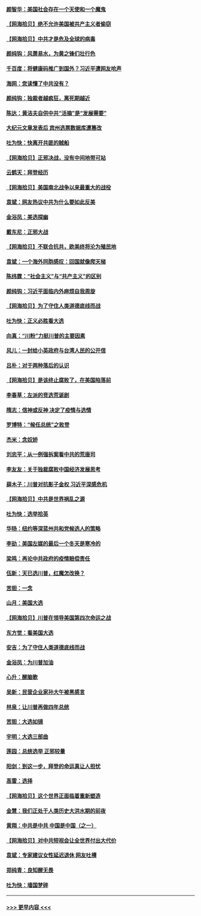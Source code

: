 #### [颜智华：美国社会存在一个天使和一个魔鬼](../pages/nsc993/n12574299.md?t=11260851) 
#### [【网海拾贝】绝不允许美国被共产主义者偷窃](../pages/nsc993/n12573396.md?t=11260851) 
#### [【网海拾贝】中共才是危及全球的病毒](../pages/nsc993/n12571204.md?t=11260851) 
#### [颜纯钩：风萧易水，为黄之锋们壮行色](../pages/nsc993/n12571487.md?t=11260851) 
#### [千百度：将健康码推广到国外？习近平遭网友呛声](../pages/nsc993/n12570808.md?t=11260851) 
#### [海网：您读懂了中共没有？](../pages/nsc993/n12570487.md?t=11260851) 
#### [颜纯钩：独裁者越疯狂，离死期越近](../pages/nsc993/n12569055.md?t=11260851) 
#### [陈达：黄洁夫自供中共“活摘”是“发展需要”](../pages/nsc993/n12568541.md?t=11260851) 
#### [大纪元文章发表后 宾州选票数据库遭篡改](../pages/nsc993/n12568105.md?t=11260851) 
#### [吐为快：快离开共匪的贼船](../pages/nsc993/n12568462.md?t=11260851) 
#### [【网海拾贝】正邪决战，没有中间地带可站](../pages/nsc993/n12568439.md?t=11260851) 
#### [云鹤天：拜登经历](../pages/nsc993/n12567294.md?t=11260851) 
#### [【网海拾贝】美国南北战争以来最重大的战役](../pages/nsc993/n12567247.md?t=11260851) 
#### [袁斌：网友热议中共为什么要如此反美](../pages/nsc993/n12567162.md?t=11260851) 
#### [金浴凤：美选探幽](../pages/nsc993/n12567147.md?t=11260851) 
#### [戴东尼：正邪大战](../pages/nsc993/n12567033.md?t=11260851) 
#### [【网海拾贝】不联合抗共，欧美终将沦为殖民地](../pages/nsc993/n12565068.md?t=11260851) 
#### [袁斌：一个海外同胞感叹：回国就像爬天梯](../pages/nsc993/n12564986.md?t=11260851) 
#### [陈纬霆：“社会主义”与“共产主义”的区别](../pages/nsc993/n12562417.md?t=11260851) 
#### [颜纯钩：习近平面临内外麻烦自我周旋](../pages/nsc993/n12563356.md?t=11260851) 
#### [【网海拾贝】为了守住人类道德底线而战](../pages/nsc993/n12562542.md?t=11260851) 
#### [吐为快：正义必胜看大选](../pages/nsc993/n12561967.md?t=11260851) 
#### [向真：“川粉”力挺川普的主要因素](../pages/nsc993/n12560774.md?t=11260851) 
#### [风儿：一封给小英政府与台湾人民的公开信](../pages/nsc993/n12560581.md?t=11260851) 
#### [吕朴：对于两种落后的认识](../pages/nsc993/n12560492.md?t=11260851) 
#### [【网海拾贝】是该终止腐败了，在美国陷落前](../pages/nsc993/n12559936.md?t=11260851) 
#### [李春草：左派的竞选荒诞剧](../pages/nsc993/n12558380.md?t=11260851) 
#### [隋志：信神或反神 决定了疫情与选情](../pages/nsc993/n12558255.md?t=11260851) 
#### [罗博特：“候任总统”之败登](../pages/nsc993/n12558189.md?t=11260851) 
#### [杰米：念奴娇](../pages/nsc993/n12558174.md?t=11260851) 
#### [刘忠平：从一例强拆案看中共的荒唐司](../pages/nsc993/n12558036.md?t=11260851) 
#### [李友友：关于独裁腐败中国经济发展思考](../pages/nsc993/n12558004.md?t=11260851) 
#### [薛木子：川普对抗影子金权 习近平深感危机](../pages/nsc993/n12557342.md?t=11260851) 
#### [【网海拾贝】中共是世界祸乱之源](../pages/nsc993/n12555353.md?t=11260851) 
#### [吐为快：选举拾英](../pages/nsc993/n12555041.md?t=11260851) 
#### [华旸：纽约等深蓝州共和党候选人的策略](../pages/nsc993/n12554309.md?t=11260851) 
#### [李劼：美国左媒的最后一个冬天是寒冷的](../pages/nsc993/n12552947.md?t=11260851) 
#### [梁鸣：再论中共政府的疫情赔偿责任](../pages/nsc993/n12553012.md?t=11260851) 
#### [伍新：天已选川普，红魔怎改换？](../pages/nsc993/n12552970.md?t=11260851) 
#### [苦胆：一念](../pages/nsc993/n12552957.md?t=11260851) 
#### [山月：美国大选](../pages/nsc993/n12552446.md?t=11260851) 
#### [【网海拾贝】川普在领导美国第四次命运之战](../pages/nsc993/n12551973.md?t=11260851) 
#### [东方觉：看美国大选](../pages/nsc993/n12551647.md?t=11260851) 
#### [安吉：为了守住人类道德底线而战](../pages/nsc993/n12551111.md?t=11260851) 
#### [金浴凤：为川普加油](../pages/nsc993/n12551085.md?t=11260851) 
#### [心升：醒脑歌](../pages/nsc993/n12550984.md?t=11260851) 
#### [吴新：民营企业家孙大午被黑感言](../pages/nsc993/n12550656.md?t=11260851) 
#### [林泉：让川普再做四年总统](../pages/nsc993/n12550640.md?t=11260851) 
#### [苦胆：大选如镜](../pages/nsc993/n12550630.md?t=11260851) 
#### [宇明：大选三部曲](../pages/nsc993/n12550603.md?t=11260851) 
#### [莲园：总统选举 正邪较量](../pages/nsc993/n12550594.md?t=11260851) 
#### [阳剑：到这一步，拜登的命运真让人担忧](../pages/nsc993/n12549093.md?t=11260851) 
#### [高雷：选择](../pages/nsc993/n12549087.md?t=11260851) 
#### [【网海拾贝】这个世界正面临着重新塑造](../pages/nsc993/n12548326.md?t=11260851) 
#### [金慧：我们正处于人类历史大洪水期的前夜](../pages/nsc993/n12547914.md?t=11260851) 
#### [黄翔：中共是中共 中国是中国（之一）](../pages/nsc993/n12547576.md?t=11260851) 
#### [【网海拾贝】对中共短视会让全世界付出大代价](../pages/nsc993/n12546043.md?t=11260851) 
#### [袁斌：专家建议女性延迟退休 网友吐槽](../pages/nsc993/n12545424.md?t=11260851) 
#### [郑纯青：良知醒无畏](../pages/nsc993/n12545394.md?t=11260851) 
#### [吐为快：墙国梦碎](../pages/nsc993/n12545309.md?t=11260851) 

----
#### [ >>> 更早内容 <<< ](../indexes/nsc993-earlier.md)
